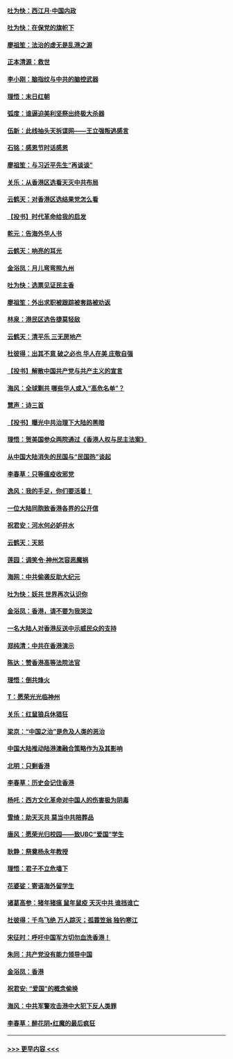 #### [吐为快：西江月·中国内政](../pages/nsc993/n11692071.md?t=12011322) 
#### [吐为快：在保党的旗帜下](../pages/nsc993/n11691188.md?t=12011322) 
#### [廖祖笙：法治的虚无是乱港之源](../pages/nsc993/n11690605.md?t=12011322) 
#### [正本清源：救世](../pages/nsc993/n11689134.md?t=12011322) 
#### [李小刚：脑指纹与中共的脑控武器](../pages/nsc993/n11688900.md?t=12011322) 
#### [理悟：末日红朝](../pages/nsc993/n11688829.md?t=12011322) 
#### [弧度：谁逼迫美利坚祭出终极大杀器](../pages/nsc993/n11688735.md?t=12011322) 
#### [伍新：此线抽头天拆谍网——王立强叛逃感言](../pages/nsc993/n11687981.md?t=12011322) 
#### [石铭：感恩节时话感恩](../pages/nsc993/n11687568.md?t=12011322) 
#### [廖祖笙：与习近平先生“再谈谈”](../pages/nsc993/n11687005.md?t=12011322) 
#### [关乐：从香港区选看天灭中共布局](../pages/nsc993/n11686647.md?t=12011322) 
#### [云鹤天：对香港区选结果党怎么看](../pages/nsc993/n11686216.md?t=12011322) 
#### [【投书】时代革命给我的启发](../pages/nsc993/n11684287.md?t=12011322) 
#### [乾元：告海外华人书](../pages/nsc993/n11684044.md?t=12011322) 
#### [云鹤天：响亮的耳光](../pages/nsc993/n11684254.md?t=12011322) 
#### [金浴凤：月儿弯弯照九州](../pages/nsc993/n11684231.md?t=12011322) 
#### [吐为快：选票见证民主香](../pages/nsc993/n11684206.md?t=12011322) 
#### [廖祖笙：外出求职被跟踪被套路被劝返](../pages/nsc993/n11683874.md?t=12011322) 
#### [林泉：港民区选告捷莫轻敌](../pages/nsc993/n11683930.md?t=12011322) 
#### [云鹤天：清平乐 三无房地产](../pages/nsc993/n11681521.md?t=12011322) 
#### [杜彼得：出其不意 破之必也 华人在美 庄敬自强](../pages/nsc993/n11679554.md?t=12011322) 
#### [【投书】解散中国共产党与共产主义的宣言](../pages/nsc993/n11679177.md?t=12011322) 
#### [海风：全球剿共 哪些华人或入“高危名单”？](../pages/nsc993/n11678617.md?t=12011322) 
#### [慧声：诗三首](../pages/nsc993/n11678848.md?t=12011322) 
#### [【投书】曝光中共治理下大陆的黑暗](../pages/nsc993/n11678674.md?t=12011322) 
#### [理悟：贺美国参众两院通过《香港人权与民主法案》](../pages/nsc993/n11678104.md?t=12011322) 
#### [从中国大陆消失的民国与“民国热”谈起](../pages/nsc993/n11678075.md?t=12011322) 
#### [李春草：只等瘟疫收邪党](../pages/nsc993/n11677308.md?t=12011322) 
#### [逸风：我的手足，你们要活着！](../pages/nsc993/n11676352.md?t=12011322) 
#### [一位大陆同胞致香港各界的公开信](../pages/nsc993/n11675761.md?t=12011322) 
#### [祝君安：河水何必妒井水](../pages/nsc993/n11675746.md?t=12011322) 
#### [云鹤天：天怒](../pages/nsc993/n11675718.md?t=12011322) 
#### [莲园：调笑令‧神州怎容恶魔祸](../pages/nsc993/n11675648.md?t=12011322) 
#### [海网：中共偷袭反助大纪元](../pages/nsc993/n11673515.md?t=12011322) 
#### [吐为快：妖共 世界再次认识你](../pages/nsc993/n11673506.md?t=12011322) 
#### [金浴凤：香港，请不要为我哭泣](../pages/nsc993/n11673248.md?t=12011322) 
#### [一名大陆人对香港反送中示威民众的支持](../pages/nsc993/n11672615.md?t=12011322) 
#### [郑纯清：中共在香港演示](../pages/nsc993/n11670539.md?t=12011322) 
#### [陈达：赞香港高等法院法官](../pages/nsc993/n11669542.md?t=12011322) 
#### [理悟：倒共烽火](../pages/nsc993/n11668844.md?t=12011322) 
#### [T：愿荣光光临神州](../pages/nsc993/n11668421.md?t=12011322) 
#### [关乐：红鼠狼兵休猖狂](../pages/nsc993/n11668378.md?t=12011322) 
#### [梁京：“中国之治”是危及人类的恶治](../pages/nsc993/n11668328.md?t=12011322) 
#### [中国大陆推动陆港澳融合策略作为及其影响](../pages/nsc993/n11668157.md?t=12011322) 
#### [北明：只剩香港](../pages/nsc993/n11668002.md?t=12011322) 
#### [李春草：历史会记住香港](../pages/nsc993/n11667927.md?t=12011322) 
#### [杨吒：西方文化革命对中国人的伤害极为阴毒](../pages/nsc993/n11664521.md?t=12011322) 
#### [雪绮：助天灭共 莫当中共陪葬品](../pages/nsc993/n11662650.md?t=12011322) 
#### [唐风：愿荣光归校园——致UBC“爱国”学生](../pages/nsc993/n11662194.md?t=12011322) 
#### [耿静：祭奠杨永年教授](../pages/nsc993/n11662514.md?t=12011322) 
#### [理悟：君子不立危墙下](../pages/nsc993/n11662172.md?t=12011322) 
#### [花婆娑：寄语海外留学生](../pages/nsc993/n11662121.md?t=12011322) 
#### [诸葛高参：猪年猪瘟 鼠年鼠疫 天灭中共 谁挡谁亡](../pages/nsc993/n11661980.md?t=12011322) 
#### [杜彼得：千鸟飞绝 万人踪灭；孤蓑笠翁 独钓寒江](../pages/nsc993/n11661170.md?t=12011322) 
#### [宋征时：呼吁中国军方切勿血洗香港！](../pages/nsc993/n11415318.md?t=12011322) 
#### [朱同：共产党没有能力领导中国](../pages/nsc993/n11660421.md?t=12011322) 
#### [金浴凤：香港](../pages/nsc993/n11660419.md?t=12011322) 
#### [祝君安: “爱国”的概念偷换](../pages/nsc993/n11659706.md?t=12011322) 
#### [海风：中共军警攻击港中大犯下反人类罪](../pages/nsc993/n11659632.md?t=12011322) 
#### [李春草：醉花阴•红魔的最后疯狂](../pages/nsc993/n11659287.md?t=12011322) 

----
#### [ >>> 更早内容 <<< ](../indexes/nsc993-earlier.md)
